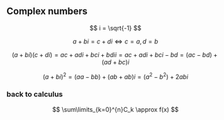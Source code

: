 ## Complex numbers

$$ i = \sqrt{-1} $$

$$ a + bi = c + di \iff c = a, d = b $$

$$ (a + bi)(c + di) = ac + adi + bci + bdii = ac + adi + bci - bd = (ac - bd) + (ad + bc)i $$

$$ (a + bi)^2 = (aa - bb) + (ab + ab)i = (a^2 - b^2) + 2abi $$

### back to calculus

$$ \sum\limits_{k=0}^{n}C_k \approx f(x) $$
